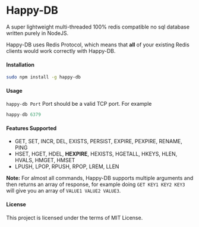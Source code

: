 Happy-DB
========
A super lightweight multi-threaded 100% redis compatible no sql database written purely in NodeJS.

Happy-DB uses Redis Protocol, which means that **all** of your existing Redis clients would work correctly with Happy-DB.

#### Installation

```bash
sudo npm install -g happy-db
```

#### Usage

`happy-db Port` Port should be a valid TCP port. For example
```js
happy-db 6379
```

#### Features Supported

 - GET, SET, INCR, DEL, EXISTS, PERSIST, EXPIRE, PEXPIRE, RENAME, PING
 - HSET, HGET, HDEL, **HEXPIRE**, HEXISTS, HGETALL, HKEYS, HLEN, HVALS, HMGET, HMSET
 - LPUSH, LPOP, RPUSH, RPOP, LREM, LLEN

__Note:__ For almost all commands, Happy-DB supports multiple arguments and then returns an array of response,
for example doing `GET KEY1 KEY2 KEY3` will give you an array of `VALUE1 VALUE2 VALUE3`.

#### License

This project is licensed under the terms of MIT License.